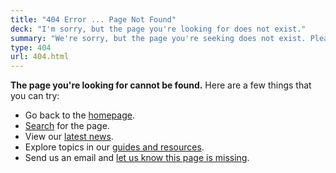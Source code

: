 ```yaml
---
title: "404 Error ... Page Not Found"
deck: "I'm sorry, but the page you're looking for does not exist."
summary: "We're sorry, but the page you're seeking does not exist. Please verify that you've entered the correct URL in your browser's address bar."
type: 404
url: 404.html
---
```


**The page you're looking for cannot be found.** Here are a few things that you can try:

* Go back to the [homepage](https://digital.gov/).
* [Search](http://find.digitalgov.gov/search?affiliate=digitalgov) for the page.
* View our [latest news](https://digital.gov/news/).
* Explore topics in our [guides and resources](https://digital.gov/resources/).
* Send us an email and [let us know this page is missing](mailto:digitalgov@gsa.gov).
